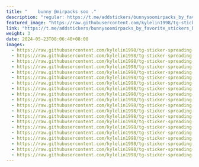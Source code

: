 ```yaml
---
title: "‌ ‌ ‌‌‌‌ ‌ ‌‌‌bunny @mirpacks soo ."
description: "regular: https://t.me/addstickers/bunnysoomirpacks_by_favorite_stickers_bot"
featured_image: "https://raw.githubusercontent.com/kylelin1998/tg-sticker-spreading-worldwide-images/main/img/f4aa56bd-43f8-490e-b1eb-a59b0358a9dc.jpg"
link: "https://t.me/addstickers/bunnysoomirpacks_by_favorite_stickers_bot"
weight: 3
date: 2024-05-23T08:06:40+08:00
images:
  - https://raw.githubusercontent.com/kylelin1998/tg-sticker-spreading-worldwide-images/main/img/f4aa56bd-43f8-490e-b1eb-a59b0358a9dc.jpg
  - https://raw.githubusercontent.com/kylelin1998/tg-sticker-spreading-worldwide-images/main/img/fecc5927-188f-41fa-8f37-1ebaf8153345.jpg
  - https://raw.githubusercontent.com/kylelin1998/tg-sticker-spreading-worldwide-images/main/img/b0068aa9-0c40-4f77-ad8a-4501ea053c78.jpg
  - https://raw.githubusercontent.com/kylelin1998/tg-sticker-spreading-worldwide-images/main/img/87a286ac-c10c-4de4-9e18-e78f89ad2f51.jpg
  - https://raw.githubusercontent.com/kylelin1998/tg-sticker-spreading-worldwide-images/main/img/f597c36c-0a91-41c5-8cf6-48e8fd409961.jpg
  - https://raw.githubusercontent.com/kylelin1998/tg-sticker-spreading-worldwide-images/main/img/f41da549-5624-4084-bafe-5d613e02d2db.jpg
  - https://raw.githubusercontent.com/kylelin1998/tg-sticker-spreading-worldwide-images/main/img/34b43ed6-0c0c-414d-91d7-47822c6cf081.jpg
  - https://raw.githubusercontent.com/kylelin1998/tg-sticker-spreading-worldwide-images/main/img/66bc6111-3f6a-45cd-b747-abd2930c0b5a.jpg
  - https://raw.githubusercontent.com/kylelin1998/tg-sticker-spreading-worldwide-images/main/img/4ab5a0be-44ff-4e0b-a4b5-bf48fb01ed94.jpg
  - https://raw.githubusercontent.com/kylelin1998/tg-sticker-spreading-worldwide-images/main/img/d52eca41-9aef-42fb-893d-d2168df781e7.jpg
  - https://raw.githubusercontent.com/kylelin1998/tg-sticker-spreading-worldwide-images/main/img/c9277fc0-a268-4e85-aa02-45e2f35a918f.jpg
  - https://raw.githubusercontent.com/kylelin1998/tg-sticker-spreading-worldwide-images/main/img/55194a98-1d00-4bb2-b044-c3258e87cfc5.jpg
  - https://raw.githubusercontent.com/kylelin1998/tg-sticker-spreading-worldwide-images/main/img/ddf5f50e-1136-4007-a194-ccba89257c8a.jpg
  - https://raw.githubusercontent.com/kylelin1998/tg-sticker-spreading-worldwide-images/main/img/37d7ed32-5640-4916-ab4a-78cc697bbdca.jpg
  - https://raw.githubusercontent.com/kylelin1998/tg-sticker-spreading-worldwide-images/main/img/256bea91-eda9-43df-aafb-7f65f223a925.jpg
  - https://raw.githubusercontent.com/kylelin1998/tg-sticker-spreading-worldwide-images/main/img/7227b1b0-1352-406f-9b3e-1a9f383953e1.jpg
  - https://raw.githubusercontent.com/kylelin1998/tg-sticker-spreading-worldwide-images/main/img/467a15bc-a210-4cc2-92f1-6b313f0b38ab.jpg
  - https://raw.githubusercontent.com/kylelin1998/tg-sticker-spreading-worldwide-images/main/img/61d59994-c635-4a2d-b86e-19fa12fad457.jpg
  - https://raw.githubusercontent.com/kylelin1998/tg-sticker-spreading-worldwide-images/main/img/5eeb3b77-24e6-4bb9-873a-b2ac8c4d727b.jpg
  - https://raw.githubusercontent.com/kylelin1998/tg-sticker-spreading-worldwide-images/main/img/5361cc20-d6b9-4302-8099-acbf11a6a601.jpg
---
```

